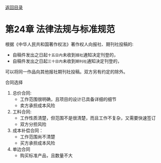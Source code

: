 [返回目录](/blog/ruankao/index.md)

# 第24章 法律法规与标准规范


根据《中华人民共和国著作权法》著作权人向报社、期刊社投稿的:
 - 自稿件发出之日起`十五日内`未收到`报社`通知决定刊登的，
 - 自稿件发出之日起`三十日内`未收到`期刊社`通知决定刊登的，
 
可以将同一作品向其他报社期刊社投稿。双方另有约定的除外。

合同选择

1. 总价合同:
    - 工作范围很明确，且项目的设计已具备详细的细节
    - 卖方承担成本风险
2. 工料合同:
    - 工作性质清楚，但范围不是很清楚，而且工作不复杂，又需要快速签订
    - 双方分担风险
3. 成本补偿合同：
    - 工作范围尚不清楚
    - 买方承担成本风险
4. 单边合同
    - 购买标准产品，且数量不大

